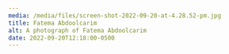 ```yaml
---
media: /media/files/screen-shot-2022-09-20-at-4.28.52-pm.jpg
title: Fatema Abdoolcarim
alt: A photograph of Fatema Abdoolcarim
date: 2022-09-20T12:18:00-0500
---
```

